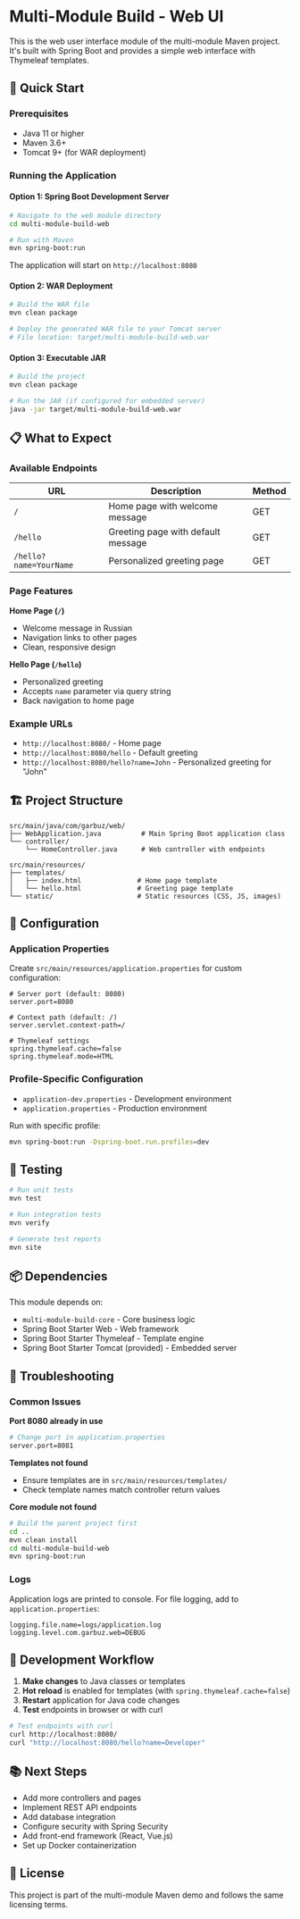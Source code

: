 # Multi-Module Build - Web UI

This is the web user interface module of the multi-module Maven project. It's built with Spring Boot and provides a simple web interface with Thymeleaf templates.

## 🚀 Quick Start

### Prerequisites

- Java 11 or higher
- Maven 3.6+
- Tomcat 9+ (for WAR deployment)

### Running the Application

#### Option 1: Spring Boot Development Server
```bash
# Navigate to the web module directory
cd multi-module-build-web

# Run with Maven
mvn spring-boot:run
```

The application will start on `http://localhost:8080`

#### Option 2: WAR Deployment
```bash
# Build the WAR file
mvn clean package

# Deploy the generated WAR file to your Tomcat server
# File location: target/multi-module-build-web.war
```

#### Option 3: Executable JAR
```bash
# Build the project
mvn clean package

# Run the JAR (if configured for embedded server)
java -jar target/multi-module-build-web.war
```

## 📋 What to Expect

### Available Endpoints

| URL | Description | Method |
|-----|-------------|--------|
| `/` | Home page with welcome message | GET |
| `/hello` | Greeting page with default message | GET |
| `/hello?name=YourName` | Personalized greeting page | GET |

### Page Features

**Home Page (`/`)**
- Welcome message in Russian
- Navigation links to other pages
- Clean, responsive design

**Hello Page (`/hello`)**
- Personalized greeting
- Accepts `name` parameter via query string
- Back navigation to home page

### Example URLs
- `http://localhost:8080/` - Home page
- `http://localhost:8080/hello` - Default greeting
- `http://localhost:8080/hello?name=John` - Personalized greeting for "John"

## 🏗️ Project Structure

```
src/main/java/com/garbuz/web/
├── WebApplication.java          # Main Spring Boot application class
└── controller/
    └── HomeController.java      # Web controller with endpoints

src/main/resources/
├── templates/
│   ├── index.html              # Home page template
│   └── hello.html              # Greeting page template
└── static/                     # Static resources (CSS, JS, images)
```

## 🔧 Configuration

### Application Properties
Create `src/main/resources/application.properties` for custom configuration:

```properties
# Server port (default: 8080)
server.port=8080

# Context path (default: /)
server.servlet.context-path=/

# Thymeleaf settings
spring.thymeleaf.cache=false
spring.thymeleaf.mode=HTML
```

### Profile-Specific Configuration
- `application-dev.properties` - Development environment
- `application.properties` - Production environment

Run with specific profile:
```bash
mvn spring-boot:run -Dspring-boot.run.profiles=dev
```

## 🧪 Testing

```bash
# Run unit tests
mvn test

# Run integration tests
mvn verify

# Generate test reports
mvn site
```

## 📦 Dependencies

This module depends on:
- `multi-module-build-core` - Core business logic
- Spring Boot Starter Web - Web framework
- Spring Boot Starter Thymeleaf - Template engine
- Spring Boot Starter Tomcat (provided) - Embedded server

## 🚨 Troubleshooting

### Common Issues

**Port 8080 already in use**
```bash
# Change port in application.properties
server.port=8081
```

**Templates not found**
- Ensure templates are in `src/main/resources/templates/`
- Check template names match controller return values

**Core module not found**
```bash
# Build the parent project first
cd ..
mvn clean install
cd multi-module-build-web
mvn spring-boot:run
```

### Logs
Application logs are printed to console. For file logging, add to `application.properties`:
```properties
logging.file.name=logs/application.log
logging.level.com.garbuz.web=DEBUG
```

## 🔄 Development Workflow

1. **Make changes** to Java classes or templates
2. **Hot reload** is enabled for templates (with `spring.thymeleaf.cache=false`)
3. **Restart** application for Java code changes
4. **Test** endpoints in browser or with curl

```bash
# Test endpoints with curl
curl http://localhost:8080/
curl "http://localhost:8080/hello?name=Developer"
```

## 📚 Next Steps

- Add more controllers and pages
- Implement REST API endpoints
- Add database integration
- Configure security with Spring Security
- Add front-end framework (React, Vue.js)
- Set up Docker containerization

## 📄 License

This project is part of the multi-module Maven demo and follows the same licensing terms.